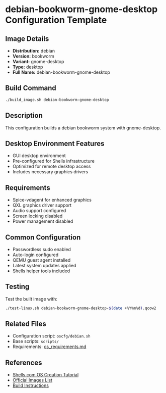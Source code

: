 # debian-bookworm-gnome-desktop Configuration Template

## Image Details
- **Distribution:** debian
- **Version:** bookworm
- **Variant:** gnome-desktop
- **Type:** desktop
- **Full Name:** debian-bookworm-gnome-desktop

## Build Command
```bash
./build_image.sh debian-bookworm-gnome-desktop
```

## Description
This configuration builds a debian bookworm system with gnome-desktop.

## Desktop Environment Features
- GUI desktop environment
- Pre-configured for Shells infrastructure
- Optimized for remote desktop access
- Includes necessary graphics drivers

## Requirements
- Spice-vdagent for enhanced graphics
- QXL graphics driver support
- Audio support configured
- Screen locking disabled
- Power management disabled

## Common Configuration
- Passwordless sudo enabled
- Auto-login configured
- QEMU guest agent installed
- Latest system updates applied
- Shells helper tools included

## Testing
Test the built image with:
```bash
./test-linux.sh debian-bookworm-gnome-desktop-$(date +%Y%m%d).qcow2
```

## Related Files
- Configuration script: `oscfg/debian.sh`
- Base scripts: `scripts/`
- Requirements: [os_requirements.md](../os_requirements.md)

## References
- [Shells.com OS Creation Tutorial](../docs/shells-os-creation-tutorial.md)
- [Official Images List](../official_images.txt)
- [Build Instructions](../README.md)
